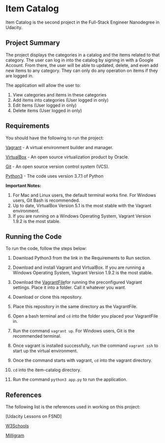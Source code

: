 # Item Catalog

Item Catalog is the second project in the Full-Stack Engineer Nanodegree in Udacity.

## Project Summary

The project displays the categories in a catalog and the items related to that category. The user can log in into the catalog by signing in with a Google Account. From there, the user will be able to updated, delete, and even add new items to any category. They can only do any operation on items if they are logged in. 

The application will allow the user to:

1. View categories and items in these categories
2. Add items into categories (User logged in only)
3. Edit items (User logged in only)
4. Delete items (User logged in only)

## Requirements

You should have the following to run the project:

[Vagrant](https://www.vagrantup.com/) - A virtual environment builder and manager.

[VirtualBox](https://www.virtualbox.com/) - An open source virtualization product by Oracle.

[Git](http://git-scm.com/) - An open source version control system (VCS).

[Python3](https://www.python.org/downloads/release/python-371/) - The code uses version 3.7.1 of Python

**Important Notes:**
1. For Mac and Linux users, the default terminal works fine. For Windows users, Git Bash is recommended.
2. Up to date, VirtualBox Version 5.1 is the most stable with the Vagrant environment.
3. If you are running on a Windows Operating System, Vagrant Version 1.9.2 is the most stable.

## Running the Code
To run the code, follow the steps below:

1. Download Python3 from the link in the Requirements to Run section.

2. Download and install Vagrant and VirtualBox. If you are running a Windows Operating System, Vagrant Version 1.9.2 is the most stable.

3. Download the [VagrantFile](https://github.com/udacity/fullstack-nanodegree-vm/blob/master/vagrant/Vagrantfile)for running the preconfigured Vagrant settings. Place it into a folder. Call it whatever you want.

4. Download or clone this repository.

5. Place this repository in the same directory as the VagrantFile.

5. Open a bash terminal and `cd` into the folder you placed your VagrantFile in.

6. Run the command `vagrant up`. For Windows users, Git is the recommended terminal.

7. Once vagrant is installed successfully, run the command `vagrant ssh` to start up the virtual environment.

8. Once the command starts with vagrant, `cd` into the vagrant directory.

9. `cd` into the item-catalog directory.

10. Run the command `python3 app.py` to run the application.



##  References

The following list is the references used in working on this project:

[Udacity Lessons on FSND]

[W3Schools](https://www.w3schools.com/css/default.asp)

[Milligram](https://milligram.io/)
